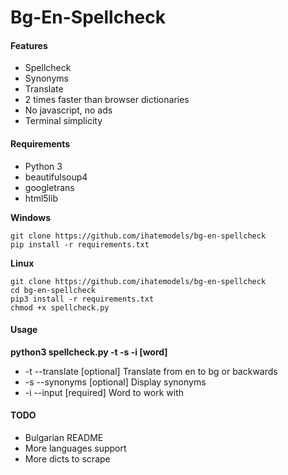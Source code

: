 # Bg-En-Spellcheck

#### Features

- Spellcheck
- Synonyms 
- Translate 
- 2 times faster than browser dictionaries
- No javascript, no ads 
- Terminal simplicity


#### Requirements

- Python 3
- beautifulsoup4
- googletrans
- html5lib

**Windows**

```
git clone https://github.com/ihatemodels/bg-en-spellcheck
pip install -r requirements.txt 

```
**Linux**

 ```
git clone https://github.com/ihatemodels/bg-en-spellcheck
cd bg-en-spellcheck
pip3 install -r requirements.txt 
chmod +x spellcheck.py  
```
#### Usage 

**python3 spellcheck.py -t -s -i [word]**

- -t --translate [optional] Translate from en to bg or backwards
- -s --synonyms [optional] Display synonyms 
- -i --input [required] Word to work with

#### TODO
- Bulgarian README
- More languages support 
- More dicts to scrape 




